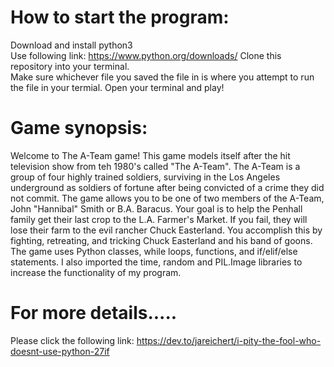 # How to start the program:

Download and install python3  
Use following link: https://www.python.org/downloads/
Clone this repository into your terminal.  
Make sure whichever file you saved the file in is where you attempt to run the file in your termial.
Open your terminal and play!

# Game synopsis:

Welcome to The A-Team game! This game models itself after the hit television show from teh 1980's called "The A-Team". The A-Team is a group of four highly trained soldiers, surviving in the Los Angeles underground as soldiers of fortune after being convicted of a crime they did not commit. The game allows you to be one of two members of the A-Team, John "Hannibal" Smith or B.A. Baracus. Your goal is to help the Penhall family get their last crop to the L.A. Farmer's Market. If you fail, they will lose their farm to the evil rancher Chuck Easterland. You accomplish this by fighting, retreating, and tricking Chuck Easterland and his band of goons. The game uses Python classes, while loops, functions, and if/elif/else statements. I also imported the time, random and PIL.Image libraries to increase the functionality of my program.

# For more details.....

Please click the following link:
https://dev.to/jareichert/i-pity-the-fool-who-doesnt-use-python-27if
